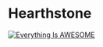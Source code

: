 # Hearthstone


[![Everything Is AWESOME](https://yt-embed.herokuapp.com/embed?v=StTqXEQ2l-Y)](https://s4.gifyu.com/images/hearthstone.gif)


